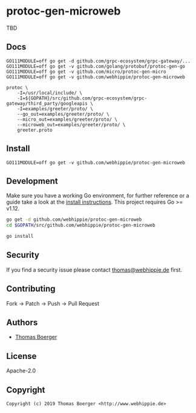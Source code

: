 # protoc-gen-microweb

TBD

## Docs

```
GO111MODULE=off go get -d github.com/grpc-ecosystem/grpc-gateway/...
GO111MODULE=off go get -v github.com/golang/protobuf/protoc-gen-go
GO111MODULE=off go get -v github.com/micro/protoc-gen-micro
GO111MODULE=off go get -v github.com/webhippie/protoc-gen-microweb

protoc \
	-I=/usr/local/include/ \
	-I=${GOPATH}/src/github.com/grpc-ecosystem/grpc-gateway/third_party/googleapis \
	-I=examples/greeter/proto/ \
	--go_out=examples/greeter/proto/ \
	--micro_out=examples/greeter/proto/ \
	--microweb_out=examples/greeter/proto/ \
	greeter.proto
```

## Install

```
GO111MODULE=off go get -v github.com/webhippie/protoc-gen-microweb
```

## Development

Make sure you have a working Go environment, for further reference or a guide take a look at the [install instructions](http://golang.org/doc/install.html). This project requires Go >= v1.12.

```bash
go get -d github.com/webhippie/protoc-gen-microweb
cd $GOPATH/src/github.com/webhippie/protoc-gen-microweb

go install
```

## Security

If you find a security issue please contact thomas@webhippie.de first.

## Contributing

Fork -> Patch -> Push -> Pull Request

## Authors

* [Thomas Boerger](https://github.com/tboerger)

## License

Apache-2.0

## Copyright

```
Copyright (c) 2019 Thomas Boerger <http://www.webhippie.de>
```
